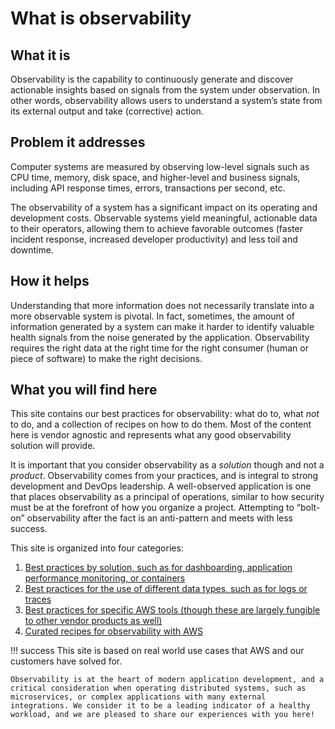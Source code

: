 # What is observability

## What it is

Observability is the capability to continuously generate and discover actionable insights based on signals from the system under observation. In other words, observability allows users to understand a system’s state from its external output and take (corrective) action.

## Problem it addresses

Computer systems are measured by observing low-level signals such as CPU time, memory, disk space, and higher-level and business signals, including API response times, errors, transactions per second, etc.

The observability of a system has a significant impact on its operating and development costs. Observable systems yield meaningful, actionable data to their operators, allowing them to achieve favorable outcomes (faster incident response, increased developer productivity) and less toil and downtime.

## How it helps

Understanding that more information does not necessarily translate into a more observable system is pivotal. In fact, sometimes, the amount of information generated by a system can make it harder to identify valuable health signals from the noise generated by the application. Observability requires the right data at the right time for the right consumer (human or piece of software) to make the right decisions.

## What you will find here

This site contains our best practices for observability: what do to, what *not* to do, and a collection of recipes on how to do them. Most of the content here is vendor agnostic and represents what any good observability solution will provide.

It is important that you consider observability as a *solution* though and not a *product*. Observability comes from your practices, and is integral to strong development and DevOps leadership. A well-observed application is one that places observability as a principal of operations, similar to how security must be at the forefront of how you organize a project. Attempting to “bolt-on” observability after the fact is an anti-pattern and meets with less success.

This site is organized into four categories:

1. [Best practices by solution, such as for dashboarding, application performance monitoring, or containers](https://aws-observability.github.io/observability-best-practices/guides/)
1. [Best practices for the use of different data types, such as for logs or traces](https://aws-observability.github.io/observability-best-practices/signals/logs/)
1. [Best practices for specific AWS tools (though these are largely fungible to other vendor products as well)](https://aws-observability.github.io/observability-best-practices/tools/cloudwatch_agent/)
1. [Curated recipes for observability with AWS](https://aws-observability.github.io/observability-best-practices/recipes/)

!!! success
	This site is based on real world use cases that AWS and our customers have solved for.

	Observability is at the heart of modern application development, and a critical consideration when operating distributed systems, such as microservices, or complex applications with many external integrations. We consider it to be a leading indicator of a healthy workload, and we are pleased to share our experiences with you here!
